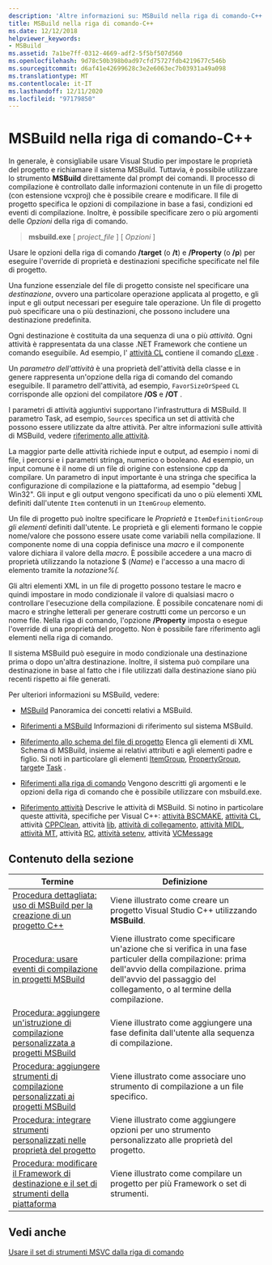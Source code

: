 ```yaml
---
description: 'Altre informazioni su: MSBuild nella riga di comando-C++'
title: MSBuild nella riga di comando-C++
ms.date: 12/12/2018
helpviewer_keywords:
- MSBuild
ms.assetid: 7a1be7ff-0312-4669-adf2-5f5bf507d560
ms.openlocfilehash: 9d78c50b398b0ad97cfd75727fdb4219677c546b
ms.sourcegitcommit: d6af41e42699628c3e2e6063ec7b03931a49a098
ms.translationtype: MT
ms.contentlocale: it-IT
ms.lasthandoff: 12/11/2020
ms.locfileid: "97179850"
---
```

# <a name="msbuild-on-the-command-line---c"></a>MSBuild nella riga di comando-C++

In generale, è consigliabile usare Visual Studio per impostare le proprietà del progetto e richiamare il sistema MSBuild. Tuttavia, è possibile utilizzare lo strumento **MSBuild** direttamente dal prompt dei comandi. Il processo di compilazione è controllato dalle informazioni contenute in un file di progetto (con estensione vcxproj) che è possibile creare e modificare. Il file di progetto specifica le opzioni di compilazione in base a fasi, condizioni ed eventi di compilazione. Inoltre, è possibile specificare zero o più argomenti delle *Opzioni* della riga di comando.

> **msbuild.exe** [ *project_file* ] [ *Opzioni* ]

Usare le opzioni della riga di comando **/target** (o **/t**) e **/Property** (o **/p**) per eseguire l'override di proprietà e destinazioni specifiche specificate nel file di progetto.

Una funzione essenziale del file di progetto consiste nel specificare una *destinazione*, ovvero una particolare operazione applicata al progetto, e gli input e gli output necessari per eseguire tale operazione. Un file di progetto può specificare una o più destinazioni, che possono includere una destinazione predefinita.

Ogni destinazione è costituita da una sequenza di una o più *attività*. Ogni attività è rappresentata da una classe .NET Framework che contiene un comando eseguibile. Ad esempio, l' [attività CL](/visualstudio/msbuild/cl-task) contiene il comando [cl.exe](reference/compiling-a-c-cpp-program.md) .

Un *parametro dell'attività* è una proprietà dell'attività della classe e in genere rappresenta un'opzione della riga di comando del comando eseguibile. Il parametro dell'attività, ad esempio, `FavorSizeOrSpeed` `CL` corrisponde alle opzioni del compilatore **/OS** e **/OT** .

I parametri di attività aggiuntivi supportano l'infrastruttura di MSBuild. Il parametro Task, ad esempio, `Sources` specifica un set di attività che possono essere utilizzate da altre attività. Per altre informazioni sulle attività di MSBuild, vedere [riferimento alle attività](/visualstudio/msbuild/msbuild-task-reference).

La maggior parte delle attività richiede input e output, ad esempio i nomi di file, i percorsi e i parametri stringa, numerico o booleano. Ad esempio, un input comune è il nome di un file di origine con estensione cpp da compilare. Un parametro di input importante è una stringa che specifica la configurazione di compilazione e la piattaforma, ad esempio "debug \| Win32". Gli input e gli output vengono specificati da uno o più elementi XML definiti dall'utente `Item` contenuti in un `ItemGroup` elemento.

Un file di progetto può inoltre specificare le *Proprietà* e `ItemDefinitionGroup` *gli elementi* definiti dall'utente. Le proprietà e gli elementi formano le coppie nome/valore che possono essere usate come variabili nella compilazione. Il componente nome di una coppia definisce una *macro* e il componente valore dichiara il valore della *macro*. È possibile accedere a una macro di proprietà utilizzando la notazione $ (*Name*) e l'accesso a una macro di elemento tramite la *notazione%(.*

Gli altri elementi XML in un file di progetto possono testare le macro e quindi impostare in modo condizionale il valore di qualsiasi macro o controllare l'esecuzione della compilazione. È possibile concatenare nomi di macro e stringhe letterali per generare costrutti come un percorso e un nome file. Nella riga di comando, l'opzione **/Property** imposta o esegue l'override di una proprietà del progetto. Non è possibile fare riferimento agli elementi nella riga di comando.

Il sistema MSBuild può eseguire in modo condizionale una destinazione prima o dopo un'altra destinazione. Inoltre, il sistema può compilare una destinazione in base al fatto che i file utilizzati dalla destinazione siano più recenti rispetto ai file generati.

Per ulteriori informazioni su MSBuild, vedere:

- [MSBuild](/visualstudio/msbuild/msbuild) Panoramica dei concetti relativi a MSBuild.

- [Riferimenti a MSBuild](/visualstudio/msbuild/msbuild-reference) Informazioni di riferimento sul sistema MSBuild.

- [Riferimento allo schema del file di progetto](/visualstudio/msbuild/msbuild-project-file-schema-reference) Elenca gli elementi di XML Schema di MSBuild, insieme ai relativi attributi e agli elementi padre e figlio. Si noti in particolare gli elementi [ItemGroup](/visualstudio/msbuild/itemgroup-element-msbuild), [PropertyGroup](/visualstudio/msbuild/propertygroup-element-msbuild), [target](/visualstudio/msbuild/target-element-msbuild)e [Task](/visualstudio/msbuild/task-element-msbuild) .

- [Riferimenti alla riga di comando](/visualstudio/msbuild/msbuild-command-line-reference) Vengono descritti gli argomenti e le opzioni della riga di comando che è possibile utilizzare con msbuild.exe.

- [Riferimento attività](/visualstudio/msbuild/msbuild-task-reference) Descrive le attività di MSBuild. Si notino in particolare queste attività, specifiche per Visual C++: [attività BSCMAKE](/visualstudio/msbuild/bscmake-task), [attività CL](/visualstudio/msbuild/cl-task), attività [CPPClean](/visualstudio/msbuild/cppclean-task), attività [lib](/visualstudio/msbuild/lib-task), [attività di collegamento](/visualstudio/msbuild/link-task), [attività MIDL](/visualstudio/msbuild/midl-task), [attività MT](/visualstudio/msbuild/mt-task), attività [RC](/visualstudio/msbuild/rc-task), [attività setenv](/visualstudio/msbuild/setenv-task), attività [VCMessage](/visualstudio/msbuild/vcmessage-task)

## <a name="in-this-section"></a>Contenuto della sezione

|Termine|Definizione|
|----------|----------------|
|[Procedura dettagliata: uso di MSBuild per la creazione di un progetto C++](walkthrough-using-msbuild-to-create-a-visual-cpp-project.md)|Viene illustrato come creare un progetto Visual Studio C++ utilizzando **MSBuild**.|
|[Procedura: usare eventi di compilazione in progetti MSBuild](how-to-use-build-events-in-msbuild-projects.md)|Viene illustrato come specificare un'azione che si verifica in una fase particuler della compilazione: prima dell'avvio della compilazione. prima dell'avvio del passaggio del collegamento, o al termine della compilazione.|
|[Procedura: aggiungere un'istruzione di compilazione personalizzata a progetti MSBuild](how-to-add-a-custom-build-step-to-msbuild-projects.md)|Viene illustrato come aggiungere una fase definita dall'utente alla sequenza di compilazione.|
|[Procedura: aggiungere strumenti di compilazione personalizzati ai progetti MSBuild](how-to-add-custom-build-tools-to-msbuild-projects.md)|Viene illustrato come associare uno strumento di compilazione a un file specifico.|
|[Procedura: integrare strumenti personalizzati nelle proprietà del progetto](how-to-integrate-custom-tools-into-the-project-properties.md)|Viene illustrato come aggiungere opzioni per uno strumento personalizzato alle proprietà del progetto.|
|[Procedura: modificare il Framework di destinazione e il set di strumenti della piattaforma](how-to-modify-the-target-framework-and-platform-toolset.md)|Viene illustrato come compilare un progetto per più Framework o set di strumenti.|

## <a name="see-also"></a>Vedi anche

[Usare il set di strumenti MSVC dalla riga di comando](building-on-the-command-line.md)

